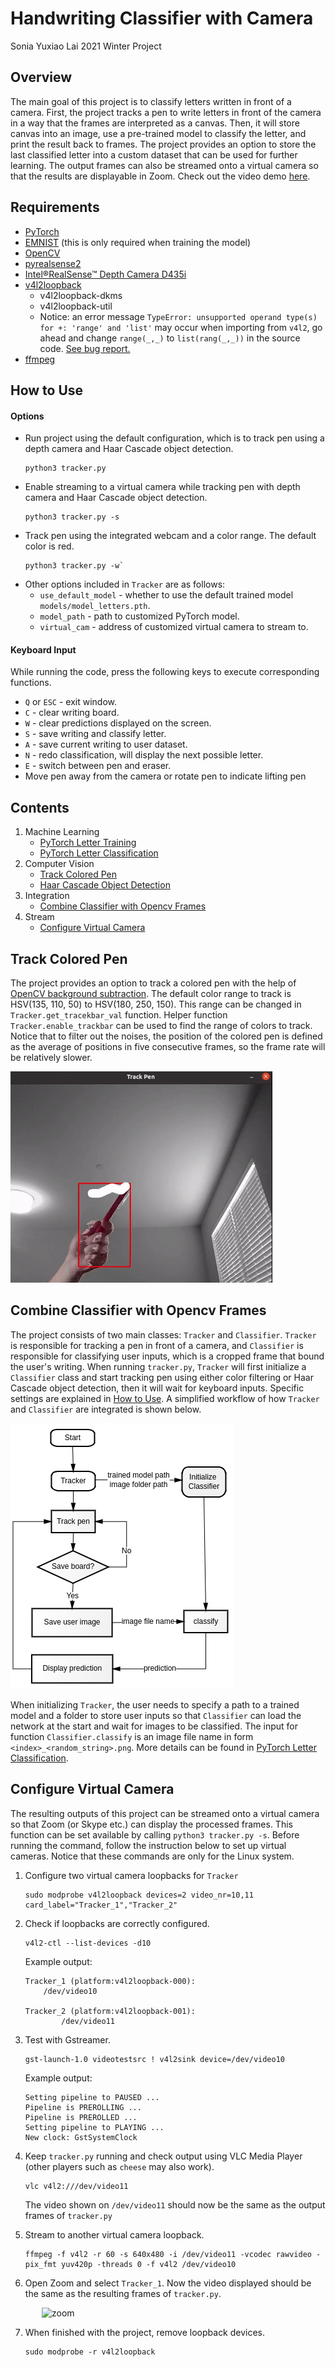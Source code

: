 # Handwriting Classifier with Camera
Sonia Yuxiao Lai
2021 Winter Project

## Overview
The main goal of this project is to classify letters written in front of a camera. First, the project tracks a pen to write letters in front of the camera in a way that the frames are interpreted as a canvas. Then, it will store canvas into an image, use a pre-trained model to classify the letter, and print the result back to frames. The project provides an option to store the last classified letter into a custom dataset that can be used for further learning. The output frames can also be streamed onto a virtual camera so that the results are displayable in Zoom. Check out the video demo [here](https://youtu.be/9Fl5xeTdH-4).

## Requirements
* [PyTorch](https://pytorch.org/get-started/locally/)
* [EMNIST](https://arxiv.org/abs/1702.05373) (this is only required when training the model)
* [OpenCV](https://opencv.org/#)
* [pyrealsense2](https://intelrealsense.github.io/librealsense/python_docs/_generated/pyrealsense2.html)
* [Intel&reg;RealSense&trade; Depth Camera D435i](https://www.intelrealsense.com/depth-camera-d435i/)
* [v4l2loopback](https://github.com/umlaeute/v4l2loopback)  
    * v4l2loopback-dkms   
    * v4l2loopback-util  
    * Notice: an error message `TypeError: unsupported operand type(s) for +: 'range' and 'list'` may occur when importing from `v4l2`, go ahead and change `range(_,_)` to `list(rang(_,_))` in the source code. [See bug report.](https://bugs.launchpad.net/python-v4l2/+bug/1664158)   
* [ffmpeg](https://www.ffmpeg.org/) 

## How to Use
#### Options
- Run project using the default configuration, which is to track pen using a depth camera and Haar Cascade object detection. 
    ```
    python3 tracker.py
    ```
- Enable streaming to a virtual camera while tracking pen with depth camera and Haar Cascade object detection.
    ```
    python3 tracker.py -s
    ```
- Track pen using the integrated webcam and a color range. The default color is red.
    ```
    python3 tracker.py -w`
    ``` 
- Other options included in `Tracker` are as follows:
    - `use_default_model` - whether to use the default trained model `models/model_letters.pth`.
    - `model_path` - path to customized PyTorch model.
    - `virtual_cam` - address of customized virtual camera to stream to.   
#### Keyboard Input     
While running the code, press the following keys to execute corresponding functions.   
- `Q` or `ESC` - exit window.    
- `C` - clear writing board.   
- `W` - clear predictions displayed on the screen.   
- `S` - save writing and classify letter.   
- `A` - save current writing to user dataset.   
- `N` - redo classification, will display the next possible letter.   
- `E` - switch between pen and eraser.   
- Move pen away from the camera or rotate pen to indicate lifting pen

## Contents
1. Machine Learning  
    - [PyTorch Letter Training](models/README.md)
    - [PyTorch Letter Classification](models/README.md#pyTorch-letter-classification)
2. Computer Vision 
    - [Track Colored Pen](#track-colored-pen) 
    - [Haar Cascade Object Detection](cascade/README.md)
3. Integration
    - [Combine Classifier with Opencv Frames](#combine-classifier-with-opencv-frames)
3. Stream 
    - [Configure Virtual Camera](#configure-virtual-camera)

## Track Colored Pen
The project provides an option to track a colored pen with the help of [OpenCV background subtraction](https://docs.opencv.org/3.4/d1/dc5/tutorial_background_subtraction.html). The default color range to track is HSV(135, 110, 50) to HSV(180, 250, 150). This range can be changed in `Tracker.get_tracekbar_val` function. Helper function `Tracker.enable_trackbar` can be used to find the range of colors to track. Notice that to filter out the noises, the position of the colored pen is defined as the average of positions in five consecutive frames, so the frame rate will be relatively slower.  

![gif](demo/web_and_colored.gif)

## Combine Classifier with Opencv Frames  
The project consists of two main classes: `Tracker` and `Classifier`. `Tracker` is responsible for tracking a pen in front of a camera, and `Classifier` is responsible for classifying user inputs, which is a cropped frame that bound the user's writing. When running `tracker.py`, `Tracker` will first initialize a `Classifier` class and start tracking pen using either color filtering or Haar Cascade object detection, then it will wait for keyboard inputs. Specific settings are explained in [How to Use](#how-to-use). A simplified workflow of how `Tracker`  and `Classifier` are integrated is shown below. 

![simple_workflow](demo/simple_workflow.png)

When initializing `Tracker`, the user needs to specify a path to a trained model and a folder to store user inputs so that `Classifier` can load the network at the start and wait for images to be classified. The input for function `Classifier.classify` is an image file name in form `<index>_<random_string>.png`. More details can be found in [PyTorch Letter Classification](models/README.md#pyTorch-letter-classification).

## Configure Virtual Camera
The resulting outputs of this project can be streamed onto a virtual camera so that Zoom (or Skype etc.) can display the processed frames. This function can be set available by calling `python3 tracker.py -s`. Before running the command, follow the instruction below to set up virtual cameras. Notice that these commands are only for the Linux system.
1. Configure two virtual camera loopbacks for `Tracker`
    ```
    sudo modprobe v4l2loopback devices=2 video_nr=10,11 card_label="Tracker_1","Tracker_2"
    ```

2. Check if loopbacks are correctly configured.   
    ```
    v4l2-ctl --list-devices -d10
    ```
    Example output:   
    ```
    Tracker_1 (platform:v4l2loopback-000):   
        /dev/video10  

    Tracker_2 (platform:v4l2loopback-001):  
            /dev/video11   
    ```

3. Test with Gstreamer.   
    ```
    gst-launch-1.0 videotestsrc ! v4l2sink device=/dev/video10   
    ```
    Example output:
    ```
    Setting pipeline to PAUSED ...
    Pipeline is PREROLLING ...
    Pipeline is PREROLLED ...
    Setting pipeline to PLAYING ...
    New clock: GstSystemClock
    ```

4. Keep `tracker.py` running and check output using VLC Media Player (other players such as `cheese` may also work).
    ```
    vlc v4l2:///dev/video11
    ```
    The video shown on `/dev/video11` should now be the same as the output frames of `tracker.py`
    <br>

5. Stream to another virtual camera loopback.   
    ```
    ffmpeg -f v4l2 -r 60 -s 640x480 -i /dev/video11 -vcodec rawvideo -pix_fmt yuv420p -threads 0 -f v4l2 /dev/video10
    ```
6. Open Zoom and select `Tracker_1`. Now the video displayed should be the same as the resulting frames of `tracker.py`.   

<img src="demo/stream_zoom.gif" height="350" alt="zoom" style="margin-left:50px"> 


7. When finished with the project, remove loopback devices.
    ```  
    sudo modprobe -r v4l2loopback   
    ```
